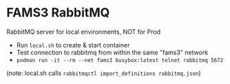 # FAMS3 RabbitMQ
RabbitMQ server for local environments, NOT for Prod

- Run `local.sh` to create & start container
- Test connection to rabbitmq from within the same "fams3" network
- `podman run -it --rm --net fams3 busybox:latest telnet rabbitmq 5672`

(note: local.sh  calls `rabbitmqctl import_definitions rabbitmq.json`)